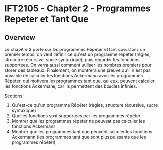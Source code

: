 # IFT2105 - Chapter 2 - Programmes Repeter et Tant Que

## Overview

Le chapitre 2 porte sur les programmes Répéter et tant que. Dans un premier temps, 
on veut définir ce qu'est un programme répéter (règles, strucutre récursive, sucre syntaxique), 
puis regarder les fonctions supportées. On verra aussi comment utiliser les 
nombres premiers pour storer des tableaux. Finalement, on montrera une preuve 
qu'il n'est pas possible de calculer les fonctions Ackermann avec les programmes
Répéter, qui motivera les programmes tant que, qui eux, peuvent calculer les
fonctions Ackermann, car ils permettent des boucles infinies.

Sections:
1. Qu'est-ce qu'un programme Répéter (règles, structure récursive, sucre syntaxique)
2. Quelles fonctions sont supportées par les programmes répéter  
3. Montrer que les programmes répéter ne peuvent pas calculer les fonctions Ackermann  
4. Montrer que les programmes tant que peuvent calculer les fonctions Ackermann 
   (les programmes tant que sont plus puissants que les programmes répéter)
